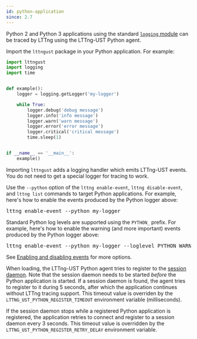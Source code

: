```yaml
---
id: python-application
since: 2.7
---
```


Python 2 and Python 3 applications using the standard
<a href="https://docs.python.org/3/howto/logging.html" class="ext"><code>logging</code> module</a>
can be traced by LTTng using the LTTng-UST Python agent.

Import the `lttngust` package in your Python application. For example:

~~~ python
import lttngust
import logging
import time


def example():
    logger = logging.getLogger('my-logger')

    while True:
        logger.debug('debug message')
        logger.info('info message')
        logger.warn('warn message')
        logger.error('error message')
        logger.critical('critical message')
        time.sleep(1)


if __name__ == '__main__':
    example()
~~~

Importing `lttngust` adds a logging handler which emits LTTng-UST
events. You do not need to get a special logger for tracing to work.

Use the `--python` option of the `lttng enable-event`,
`lttng disable-event`, and `lttng list` commands to target
Python applications. For example, here's how to enable the events
produced by the Python logger above:

<pre class="term">
lttng enable-event --python my-logger
</pre>

Standard Python log levels are supported using the `PYTHON_` prefix.
For example, here's how to enable the warning (and more important)
events produced by the Python logger above:

<pre class="term">
lttng enable-event --python my-logger --loglevel PYTHON_WARNING
</pre>

See [Enabling and disabling events](#doc-enabling-disabling-events) for
more options.

When loading, the LTTng-UST Python agent tries to register to the
[session daemon](#doc-lttng-sessiond). Note that the session daemon
needs to be started _before_ the Python application is started. If a
session daemon is found, the agent tries to register to it during
5&nbsp;seconds, after which the application continues without LTTng
tracing support. This timeout value is overriden by the
`LTTNG_UST_PYTHON_REGISTER_TIMEOUT` environment variable (milliseconds).

If the session daemon stops while a registered Python application is
registered, the application retries to connect and register to a session
daemon every 3&nbsp;seconds. This timeout value is overridden by the
`LTTNG_UST_PYTHON_REGISTER_RETRY_DELAY` environment variable.
